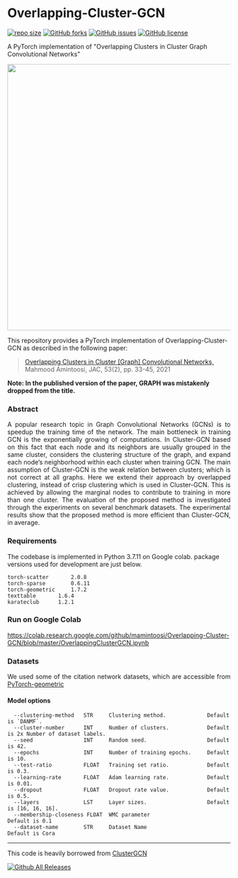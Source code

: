 Overlapping-Cluster-GCN
==========
 [![repo size](https://img.shields.io/github/repo-size/mamintoosi/Overlapping-Cluster-GCN.svg)](https://github.com/mamintoosi/Overlapping-Cluster-GCN/archive/master.zip)
 [![GitHub forks](https://img.shields.io/github/forks/mamintoosi/Overlapping-Cluster-GCN)](https://github.com/mamintoosi/Overlapping-Cluster-GCN/network)
[![GitHub issues](https://img.shields.io/github/issues/mamintoosi/Overlapping-Cluster-GCN)](https://github.com/mamintoosi/Overlapping-Cluster-GCN/issues)
[![GitHub license](https://img.shields.io/github/license/mamintoosi/Overlapping-Cluster-GCN)](https://github.com/mamintoosi/Overlapping-Cluster-GCN/blob/main/LICENSE)
 
 
A PyTorch implementation of "Overlapping Clusters in Cluster Graph Convolutional Networks"
<p align="center">
  <img width="600" src="images/OverlappedClusters.png">
</p>

This repository provides a PyTorch implementation of Overlapping-Cluster-GCN as described in the following paper:

> <a href="https://jac.ut.ac.ir/article_85195.html"> Overlapping Clusters in Cluster [Graph] Convolutional Networks, </a>
> Mahmood Amintoosi,
> JAC, 53(2), pp. 33-45, 2021

**Note: In the published version of the paper, GRAPH was mistakenly dropped from the title.**

### Abstract

<p align="justify">
A popular research topic in Graph Convolutional Networks (GCNs) is to speedup
the training time of the network. The main bottleneck in training GCN is the
exponentially growing of computations.  In Cluster-GCN based on this fact that each
node and its neighbors are usually grouped in the same cluster, considers the
clustering structure of the graph, and expand each node’s neighborhood within
each cluster when training GCN. The main assumption of Cluster-GCN is the
weak relation between clusters; which is not correct at all graphs. Here we extend their approach by overlapped clustering, instead of crisp clustering which
is used in Cluster-GCN. This is achieved by allowing the marginal nodes to
contribute to training in more than one cluster. The evaluation of the proposed
method is investigated through the experiments on several benchmark datasets.
The experimental results show that the proposed method is more efficient than
Cluster-GCN, in average.
</p>


### Requirements
The codebase is implemented in Python 3.7.11 on Google colab. package versions used for development are just below.
```
torch-scatter 		2.0.8
torch-sparse		0.6.11
torch-geometric		1.7.2
texttable		1.6.4
karateclub		1.2.1
```

### Run on Google Colab
https://colab.research.google.com/github/mamintoosi/Overlapping-Cluster-GCN/blob/master/OverlappingClusterGCN.ipynb

### Datasets
<p align="justify">
We used some of the citation network datasets, which are accessible from <a href=https://pytorch-geometric.readthedocs.io/en/latest/modules/datasets.html>
PyTorch-geometric </a>
</p>

#### Model options
```
  --clustering-method   STR     Clustering method.             Default is `DANMF`.
  --cluster-number      INT     Number of clusters.            Default is 2x Number of dataset labels. 
  --seed                INT     Random seed.                   Default is 42.
  --epochs              INT     Number of training epochs.     Default is 10.
  --test-ratio          FLOAT   Training set ratio.            Default is 0.3.
  --learning-rate       FLOAT   Adam learning rate.            Default is 0.01.
  --dropout             FLOAT   Dropout rate value.            Default is 0.5.
  --layers              LST     Layer sizes.                   Default is [16, 16, 16]. 
  --membership-closeness FLOAT  WMC parameter					Default is 0.1
  --dataset-name		STR		Dataset Name					Default is Cora
```
-------------------------------------------------------

This code is heavily borrowed from <a href="https://github.com/benedekrozemberczki/ClusterGCN">ClusterGCN</a>


[![Github All Releases](https://img.shields.io/github/downloads/mamintoosi/Overlapping-Cluster-GCN/total.svg)]()
